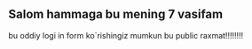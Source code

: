 ## Salom hammaga bu mening 7 vasifam
bu oddiy logi in form ko`rishingiz mumkun
bu public
raxmat!!!!!!!!
